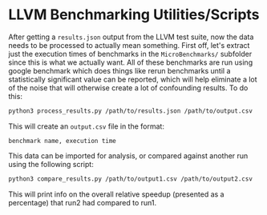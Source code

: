 # LLVM Benchmarking Utilities/Scripts

After getting a `results.json` output from the LLVM test suite, now
the data needs to be processed to actually mean something. First off,
let's extract just the execution times of benchmarks in the 
`MicroBenchmarks/` subfolder since this is what we actually want. All
of these benchmarks are run using google benchmark which does things
like rerun benchmarks until a statistically significant value can be
reported, which will help eliminate a lot of the noise that will otherwise
create a lot of confounding results. To do this:
```bash
python3 process_results.py /path/to/results.json /path/to/output.csv
```
This will create an `output.csv` file in the format:
```
benchmark name, execution time
```
This data can be imported for analysis, or compared against another
run using the following script:
```bash
python3 compare_results.py /path/to/output1.csv /path/to/output2.csv
```
This will print info on the overall relative speedup (presented as a 
percentage) that run2 had compared to run1.